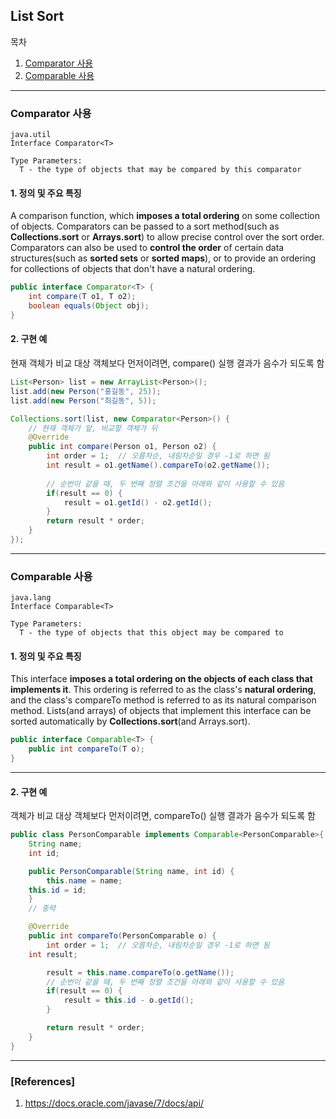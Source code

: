 ## List Sort

목차

1. [Comparator 사용](#comparator사용)
1. [Comparable 사용](#comparable사용)

* * *

### Comparator 사용

```
java.util
Interface Comparator<T>

Type Parameters:
  T - the type of objects that may be compared by this comparator
```

#### 1. 정의 및 주요 특징

A comparison function, which **imposes a total ordering** on some collection of objects. Comparators can be passed to a sort method(such as **Collections.sort** or **Arrays.sort**) to allow precise control over the sort order. Comparators can also be used to **control the order** of certain data structures(such as **sorted sets** or **sorted maps**), or to provide an ordering for collections of objects that don't have a natural ordering.

```java
public interface Comparator<T> {
    int compare(T o1, T o2);
    boolean equals(Object obj);
}
```

#### 2. 구현 예

현재 객체가 비교 대상 객체보다 먼저이려면, compare() 실행 결과가 음수가 되도록 함

```java
List<Person> list = new ArrayList<Person>();
list.add(new Person("홍길동", 25));
list.add(new Person("최길동", 5));

Collections.sort(list, new Comparator<Person>() {
    // 현재 객체가 앞, 비교할 객체가 뒤
    @Override
    public int compare(Person o1, Person o2) {
        int order = 1;	// 오름차순, 내림차순일 경우 -1로 하면 됨
        int result = o1.getName().compareTo(o2.getName());
        
        // 순번이 같을 때, 두 번째 정렬 조건을 아래와 같이 사용할 수 있음
        if(result == 0) {
            result = o1.getId() - o2.getId();
        }
        return result * order;
    }
});
```

***

### Comparable 사용

```
java.lang
Interface Comparable<T>

Type Parameters:
  T - the type of objects that this object may be compared to
```

#### 1. 정의 및 주요 특징

This interface **imposes a total ordering on the objects of each class that implements it**. This ordering is referred to as the class's **natural ordering**, and the class's compareTo method is referred to as its natural comparison method. Lists(and arrays) of objects that implement this interface can be sorted automatically by **Collections.sort**(and Arrays.sort).


```java
public interface Comparable<T> {
    public int compareTo(T o);
}
```

***

#### 2. 구현 예

객체가 비교 대상 객체보다 먼저이려면, compareTo() 실행 결과가 음수가 되도록 함

```java
public class PersonComparable implements Comparable<PersonComparable>{
    String name;
    int id;

    public PersonComparable(String name, int id) {
        this.name = name;
	this.id = id;
    }
    // 중략

    @Override
    public int compareTo(PersonComparable o) {
        int order = 1;  // 오름차순, 내림차순일 경우 -1로 하면 됨
	int result;

        result = this.name.compareTo(o.getName());
        // 순번이 같을 때, 두 번째 정렬 조건을 아래와 같이 사용할 수 있음
        if(result == 0) {
            result = this.id - o.getId();
        }

        return result * order;
    }
}
```

***

### [References]
1. <https://docs.oracle.com/javase/7/docs/api/>
